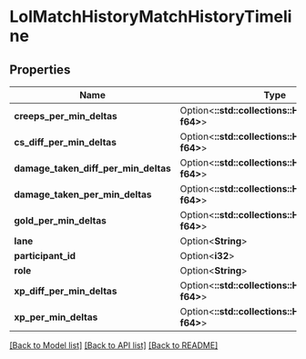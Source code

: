 # LolMatchHistoryMatchHistoryTimeline

## Properties

Name | Type | Description | Notes
------------ | ------------- | ------------- | -------------
**creeps_per_min_deltas** | Option<**::std::collections::HashMap<String, f64>**> |  | [optional]
**cs_diff_per_min_deltas** | Option<**::std::collections::HashMap<String, f64>**> |  | [optional]
**damage_taken_diff_per_min_deltas** | Option<**::std::collections::HashMap<String, f64>**> |  | [optional]
**damage_taken_per_min_deltas** | Option<**::std::collections::HashMap<String, f64>**> |  | [optional]
**gold_per_min_deltas** | Option<**::std::collections::HashMap<String, f64>**> |  | [optional]
**lane** | Option<**String**> |  | [optional]
**participant_id** | Option<**i32**> |  | [optional]
**role** | Option<**String**> |  | [optional]
**xp_diff_per_min_deltas** | Option<**::std::collections::HashMap<String, f64>**> |  | [optional]
**xp_per_min_deltas** | Option<**::std::collections::HashMap<String, f64>**> |  | [optional]

[[Back to Model list]](../README.md#documentation-for-models) [[Back to API list]](../README.md#documentation-for-api-endpoints) [[Back to README]](../README.md)


